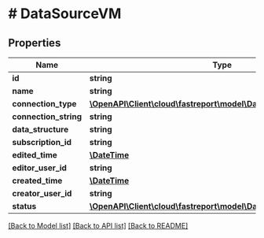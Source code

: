 # # DataSourceVM

## Properties

Name | Type | Description | Notes
------------ | ------------- | ------------- | -------------
**id** | **string** |  | [optional]
**name** | **string** |  | [optional]
**connection_type** | [**\OpenAPI\Client\cloud\fastreport\model\DataSourceConnectionType**](DataSourceConnectionType.md) |  | [optional]
**connection_string** | **string** |  | [optional]
**data_structure** | **string** |  | [optional]
**subscription_id** | **string** |  | [optional]
**edited_time** | [**\DateTime**](\DateTime.md) |  | [optional]
**editor_user_id** | **string** |  | [optional]
**created_time** | [**\DateTime**](\DateTime.md) |  | [optional]
**creator_user_id** | **string** |  | [optional]
**status** | [**\OpenAPI\Client\cloud\fastreport\model\DataSourceStatus**](DataSourceStatus.md) |  | [optional]

[[Back to Model list]](../../README.md#models) [[Back to API list]](../../README.md#endpoints) [[Back to README]](../../README.md)

